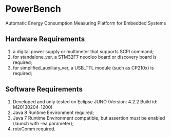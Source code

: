 # PowerBench
Automatic Energy Consumption Measuring Platform for Embedded Systems

## Hardware Requirements
1. a digital power supply or multimeter that supports SCPI command;
2. for standalone_ver, a STM32F7 neocleo board or discovery board is required;
3. for simplified_auxiliary_ver, a USB_TTL module (such as CP210x) is required;

## Software Requirements
1. Developed and only tested on Eclipse JUNO (Version: 4.2.2 Build id: M20130204-1200)
2. Java 8 Runtime Environment required;
3. Java 7 Runtime Environment compatible, but assertion must be enabled (launch with -ea parameter);
4. rxtxComm required.